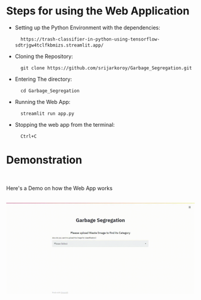 # Steps for using the Web Application
- Setting up the Python Environment with the dependencies:

        https://trash-classifier-in-python-using-tensorflow-sdtrjgw4tclfkbmizs.streamlit.app/

- Cloning the Repository: 

        git clone https://github.com/srijarkoroy/Garbage_Segregation.git
- Entering The directory: 

        cd Garbage_Segregation
- Running the Web App:

        streamlit run app.py
- Stopping the web app from the terminal:

        Ctrl+C

# Demonstration
<br>

Here's a Demo on how the Web App works 
<br>
<br>

![](GarbageDemo.gif)
